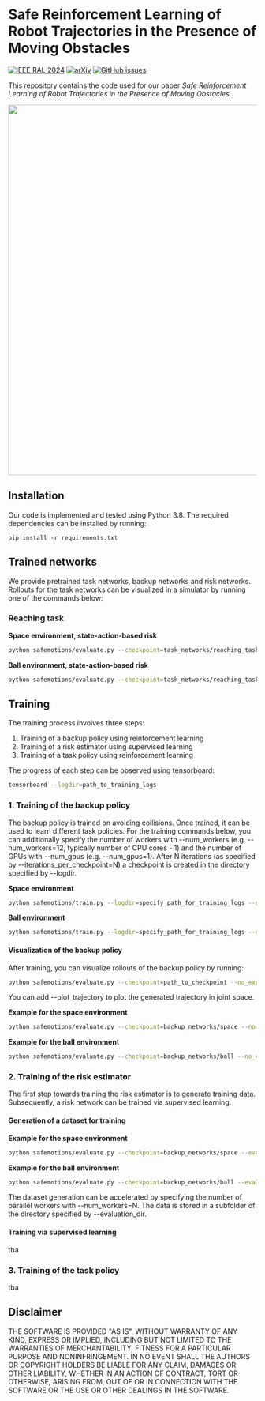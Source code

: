 # Safe Reinforcement Learning of Robot Trajectories in the Presence of Moving Obstacles 
[![IEEE RAL 2024](https://img.shields.io/badge/IEEE_RAL-2024-%3C%3E)](https://ieeexplore.ieee.org/document/10738380)
[![arXiv](https://img.shields.io/badge/arXiv-2411.05784-B31B1B)](https://arxiv.org/abs/2411.05784)
[![GitHub issues](https://img.shields.io/github/issues/translearn/safemotionsRisk)](https://github.com/translearn/safeMotionsRisk/issues/)<br>

This repository contains the code used for our paper *Safe Reinforcement Learning of Robot Trajectories in the Presence of Moving Obstacles.*

<div align='center'>
    <img src="https://github.com/user-attachments/assets/c20f450c-15f8-4639-ab85-7663688cb9e7" width="750"/>
</div>

## Installation

Our code is implemented and tested using Python 3.8. The required dependencies can be installed by running:

    pip install -r requirements.txt


## Trained networks 

We provide pretrained task networks, backup networks and risk networks. \
Rollouts for the task networks can be visualized in a simulator by running one of the commands below:  


### Reaching task

**Space environment, state-action-based risk**


```bash
python safemotions/evaluate.py --checkpoint=task_networks/reaching_task/space/state_action --no_exploration --visualize_risk --use_gui
```

**Ball environment, state-action-based risk**



```bash
python safemotions/evaluate.py --checkpoint=task_networks/reaching_task/ball/state_action --no_exploration --visualize_risk --use_gui
```

## Training

The training process involves three steps:

1. Training of a backup policy using reinforcement learning
2. Training of a risk estimator using supervised learning
3. Training of a task policy using reinforcement learning

The progress of each step can be observed using tensorboard:

```bash
tensorboard --logdir=path_to_training_logs
```

### 1. Training of the backup policy

The backup policy is trained on avoiding collisions. Once trained, it can be used to learn different task policies. 
For the training commands below, you can additionally specify the number of workers with --num_workers 
(e.g. --num_workers=12, typically number of CPU cores - 1) and the number of GPUs with 
--num_gpus (e.g. --num_gpus=1). After N iterations (as specified by --iterations_per_checkpoint=N) 
a checkpoint is created in the directory specified by --logdir.

**Space environment**

```bash
python safemotions/train.py --logdir=specify_path_for_training_logs --name=Backup_Space --acc_limit_factor=1.0  --action_max_punishment=0.4 --action_punishment_min_threshold=0.95 --batch_size_factor=8.0 --closest_point_safety_distance=0.01 --collision_avoidance_episode_early_termination_punishment=-15 --collision_avoidance_episode_termination_bonus=15 --collision_avoidance_kinematic_state_sampling_mode --collision_avoidance_kinematic_state_sampling_probability=0.7 --collision_avoidance_low_acceleration_max_reward=0.0  --collision_avoidance_low_acceleration_threshold=1.0 --collision_avoidance_low_velocity_max_reward=0.0 --collision_avoidance_low_velocity_threshold=1.0 --collision_avoidance_mode  --collision_avoidance_moving_obstacles_max_reward_distance=0.6 --collision_avoidance_moving_obstacles_max_reward=3.0 --collision_avoidance_self_collision_max_reward_distance=0.05  --collision_avoidance_self_collision_max_reward=1.0 --collision_avoidance_static_obstacles_max_reward_distance=0.1 --collision_avoidance_static_obstacles_max_reward=1.0  --collision_avoidance_stay_in_state_probability=0.3 --collision_check_time=0.033 --episodes_per_simulation_reset=4000 --gamma=1.0 --hidden_layer_activation=swish --iterations_per_checkpoint=50 --jerk_limit_factor=1.0 --last_layer_activation=tanh --log_std_range="[-1.375, 0.0]" --no_use_gae --obs_planet_size_per_planet=2 --obstacle_scene=5 --online_trajectory_duration=2.0 --online_trajectory_time_step=0.1 --planet_mode --planet_one_center="[-0.1, 0.0, 0.8]" --planet_one_euler_angles="[0.35, 0, 0]" --planet_one_period=5.0 --planet_one_radius_xy="[0.65, 0.8]" --planet_two_center="[-0.1, 0, 0.8]" --planet_two_euler_angles="[-0.35, 0, 0]" --planet_two_radius_xy="[0.75, 0.8]" --planet_two_time_shift=-2.0 --pos_limit_factor=1.0 --punish_action --robot_scene=0 --solver_iterations=50 --starting_point_cartesian_range_scene=1 --terminate_on_collision_with_moving_obstacle --terminate_on_collision_with_static_obstacle --terminate_on_self_collision --use_controller_target_velocities --vel_limit_factor=1.0 --time=500 
```


**Ball environment**

```bash
python safemotions/train.py --logdir=specify_path_for_training_logs --name=Backup_Ball --acc_limit_factor=1.0 --action_max_punishment=0.4 --action_punishment_min_threshold=0.95  --batch_size_factor=8.0 --closest_point_safety_distance=0.01 --collision_avoidance_episode_early_termination_punishment=-15 --collision_avoidance_episode_termination_bonus=15  --collision_avoidance_kinematic_state_sampling_mode --collision_avoidance_kinematic_state_sampling_probability=0.7 --collision_avoidance_low_acceleration_max_reward=0.0 --collision_avoidance_low_acceleration_threshold=1.0 --collision_avoidance_low_velocity_max_reward=0.0 --collision_avoidance_low_velocity_threshold=1.0 --collision_avoidance_mode --collision_avoidance_moving_obstacles_max_reward_distance=0.6 --collision_avoidance_moving_obstacles_max_reward=3.0 --collision_avoidance_self_collision_max_reward_distance=0.05 --collision_avoidance_self_collision_max_reward=1.0 --collision_avoidance_static_obstacles_max_reward_distance=0.1 --collision_avoidance_static_obstacles_max_reward=1.0 --collision_avoidance_stay_in_state_probability=0.3 --collision_check_time=0.033 --episodes_per_simulation_reset=4000 --gamma=1.0 --hidden_layer_activation=swish --iterations_per_checkpoint=50 --jerk_limit_factor=1.0 --last_layer_activation=tanh --log_std_range="[-1.375, 0.0]" --moving_object_sphere_center="[0, 0, 0.5]" --moving_object_sphere_radius=2.5 --moving_object_sphere_height_min_max="[-0.5, 0.5]" --moving_object_sphere_angle_min_max="[0, 6.2831]" --moving_object_speed_meter_per_second=6.0 --moving_object_check_invalid_target_link_point_positions --moving_object_random_initial_position --no_use_gae --obstacle_scene=5 --online_trajectory_duration=2.0 --online_trajectory_time_step=0.1 --pos_limit_factor=1.0 --punish_action --robot_scene=0 --solver_iterations=50 --starting_point_cartesian_range_scene=1 --terminate_on_collision_with_moving_obstacle --terminate_on_collision_with_static_obstacle --terminate_on_self_collision --use_controller_target_velocities --use_moving_objects --vel_limit_factor=1.0 --time=500 
```

#### Visualization of the backup policy

After training, you can visualize rollouts of the backup policy by running:
```bash
python safemotions/evaluate.py --checkpoint=path_to_checkpoint --no_exploration --use_gui
```
You can add --plot_trajectory to plot the generated trajectory in joint space. 

**Example for the space environment**
```bash
python safemotions/evaluate.py --checkpoint=backup_networks/space --no_exploration --use_gui
```

**Example for the ball environment**
```bash
python safemotions/evaluate.py --checkpoint=backup_networks/ball --no_exploration --use_gui
```

### 2. Training of the risk estimator

The first step towards training the risk estimator is to generate training data.
Subsequently, a risk network can be trained via supervised learning. 

#### Generation of a dataset for training

**Example for the space environment**
```bash
python safemotions/evaluate.py --checkpoint=backup_networks/space --evaluation_dir=specify_path_for_risk_training_data --collision_avoidance_kinematic_state_sampling_probability=0.5 --collision_avoidance_stay_in_state_probability=1.0 --online_trajectory_duration=1000 --random_agent --risk_state_config=RISK_CHECK_NEXT_STATE_SIMULATE_NEXT_STEP_AND_BACKUP_TRAJECTORY --risk_store_ground_truth --risk_ground_truth_episodes_per_file=5 --risk_ignore_estimation_probability=0.35 --risk_state_deterministic_backup_trajectory --episodes=10000
```

**Example for the ball environment**
```bash
python safemotions/evaluate.py --checkpoint=backup_networks/ball --evaluation_dir=specify_path_for_risk_training_data --collision_avoidance_kinematic_state_sampling_probability=0.5 --collision_avoidance_stay_in_state_probability=1.0 --online_trajectory_duration=1000 --random_agent --risk_state_config=RISK_CHECK_NEXT_STATE_SIMULATE_NEXT_STEP_AND_BACKUP_TRAJECTORY --risk_store_ground_truth --risk_ground_truth_episodes_per_file=5 --risk_ignore_estimation_probability=0.35 --risk_state_deterministic_backup_trajectory --episodes=10000
```

The dataset generation can be accelerated by specifying the number of parallel workers with --num_workers=N. 
The data is stored in a subfolder of the directory specified by --evaluation_dir.


#### Training via supervised learning

tba

### 3. Training of the task policy

tba


## Disclaimer

THE SOFTWARE IS PROVIDED "AS IS", WITHOUT WARRANTY OF ANY KIND, EXPRESS OR IMPLIED, INCLUDING BUT NOT LIMITED TO THE WARRANTIES OF MERCHANTABILITY, FITNESS FOR A PARTICULAR PURPOSE AND NONINFRINGEMENT. IN NO EVENT SHALL THE AUTHORS OR COPYRIGHT HOLDERS BE LIABLE FOR ANY CLAIM, DAMAGES OR OTHER LIABILITY, WHETHER IN AN ACTION OF CONTRACT, TORT OR OTHERWISE, ARISING FROM, OUT OF OR IN CONNECTION WITH THE SOFTWARE OR THE USE OR OTHER DEALINGS IN THE SOFTWARE.
